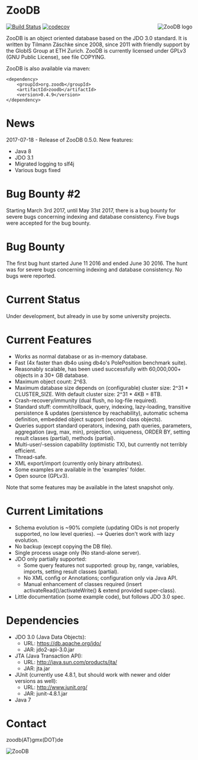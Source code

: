 
ZooDB
=====

<a href="http://www.zoodb.org">
<img src="https://github.com/tzaeschke/zoodb/blob/master/doc/images/logo_510412_web.png" alt="ZooDB logo" align="right" />
</a>

[![Build Status](https://travis-ci.org/tzaeschke/zoodb.svg?branch=master)](https://travis-ci.org/tzaeschke/zoodb)
[![codecov](https://codecov.io/gh/tzaeschke/zoodb/branch/master/graph/badge.svg)](https://codecov.io/gh/tzaeschke/zoodb)


ZooDB is an object oriented database based on the JDO 3.0 standard.
It is written by Tilmann Zäschke since 2008, since 2011 with friendly support by the GlobIS Group at ETH Zurich.
ZooDB is currently licensed under GPLv3 (GNU Public License), see file COPYING.

ZooDB is also available via maven:

```
<dependency>
    <groupId>org.zoodb</groupId>
    <artifactId>zoodb</artifactId>
    <version>0.4.9</version>
</dependency>
```

News
====

2017-07-18 - Release of ZooDB 0.5.0. New features:
 * Java 8
 * JDO 3.1
 * Migrated logging to slf4j
 * Various bugs fixed 


Bug Bounty #2
=============
Starting March 3rd 2017, until May 31st 2017, there is a bug bounty for severe bugs concerning indexing and database consistency. Five bugs were accepted for the bug bounty.


Bug Bounty
==========
The first bug hunt started June 11 2016 and ended June 30 2016. The hunt was for severe bugs concerning indexing and database consistency. No bugs were reported.


Current Status
==============
Under development, but already in use by some university projects.


Current Features
================
- Works as normal database or as in-memory database.
- Fast (4x faster than db4o using db4o's PolePosition benchmark suite).
- Reasonably scalable, has been used successfully with 60,000,000+ objects in a 30+ GB database.
- Maximum object count: 2^63.
- Maximum database size depends on (configurable) cluster size: 2^31 * CLUSTER_SIZE. With default cluster size: 2^31 * 4KB = 8TB.
- Crash-recovery/immunity (dual flush, no log-file required).
- Standard stuff: commit/rollback, query, indexing, lazy-loading, transitive persistence & updates (persistence by reachability), automatic schema definition, embedded object support (second class objects).
- Queries support standard operators, indexing, path queries, parameters, aggregation (avg, max, min), projection, uniqueness, ORDER BY, setting result classes (partial), methods (partial).
- Multi-user/-session capability (optimistic TX), but currently not terribly efficient.
- Thread-safe.
- XML export/import (currently only binary attributes).
- Some examples are available in the 'examples' folder.
- Open source (GPLv3).

Note that some features may be available in the latest snapshot only.

Current Limitations
===================
- Schema evolution is ~90% complete (updating OIDs is not properly supported, no low level queries).
  --> Queries don't work with lazy evolution.
- No backup (except copying the DB file).
- Single process usage only (No stand-alone server).
- JDO only partially supported:
  - Some query features not supported: group by, range, variables, imports, setting result classes (partial).
  - No XML config or Annotations; configuration only via Java API.
  - Manual enhancement of classes required (insert activateRead()/activateWrite() & extend provided super-class).
- Little documentation (some example code), but follows JDO 3.0 spec.


Dependencies
============
* JDO 3.0 (Java Data Objects): 
  - URL: https://db.apache.org/jdo/
  - JAR: jdo2-api-3.0.jar
* JTA (Java Transaction API):
  - URL: http://java.sun.com/products/jta/
  - JAR: jta.jar
* JUnit (currently use 4.8.1, but should work with newer and older versions as well):
  - URL: http://www.junit.org/
  - JAR: junit-4.8.1.jar
* Java 7


Contact
=======
zoodb(AT)gmx(DOT)de

![ZooDB](https://github.com/tzaeschke/zoodb/raw/master/doc/images/logo_510412_web.png)

